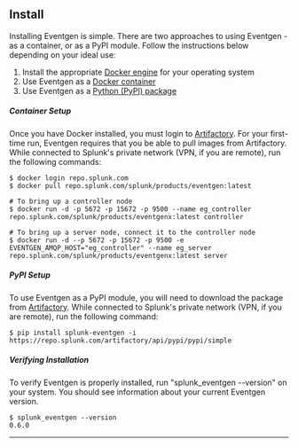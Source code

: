 ## Install ##

Installing Eventgen is simple. There are two approaches to using Eventgen - as a container, or as a PyPI module. Follow the instructions below depending on your ideal use:

1. Install the appropriate [Docker engine](https://docs.docker.com/engine/installation/#supported-platforms) for your operating system
2. Use Eventgen as a [Docker container](#container-setup)
3. Use Eventgen as a [Python (PyPI) package](#pypi-setup)

##### Container Setup #####

Once you have Docker installed, you must login to [Artifactory](https://repo.splunk.com). For your first-time run, Eventgen requires that you be able to pull images from Artifactory. While connected to Splunk's private network (VPN, if you are remote), run the following commands:
```
$ docker login repo.splunk.com
$ docker pull repo.splunk.com/splunk/products/eventgen:latest

# To bring up a controller node
$ docker run -d -p 5672 -p 15672 -p 9500 --name eg_controller repo.splunk.com/splunk/products/eventgenx:latest controller

# To bring up a server node, connect it to the controller node
$ docker run -d --p 5672 -p 15672 -p 9500 -e EVENTGEN_AMQP_HOST="eg_controller" --name eg_server repo.splunk.com/splunk/products/eventgenx:latest server
```

##### PyPI Setup #####

To use Eventgen as a PyPI module, you will need to download the package from [Artifactory](https://repo.splunk.com). While connected to Splunk's private network (VPN, if you are remote), run the following command:
```
$ pip install splunk-eventgen -i https://repo.splunk.com/artifactory/api/pypi/pypi/simple
```

##### Verifying Installation #####

To verify Eventgen is properly installed, run "splunk_eventgen --version" on your system. You should see information about your current Eventgen version.
```
$ splunk_eventgen --version
0.6.0
```
---
